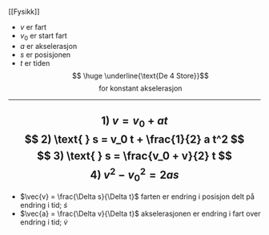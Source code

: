
[[Fysikk]]


- $v$ er fart
- $v_0$ er start fart
- $a$ er akselerasjon
- $s$ er posisjonen
- $t$ er tiden
$$ \huge \underline{\text{De 4 Store}}$$
$$ \text{for konstant akselerasjon} $$
---
$$1)\text{ } v = v_0 + a t$$
$$ 2) \text{ } s = v_0 t + \frac{1}{2} a t^2 $$
$$ 3) \text{ } s = \frac{v_0 + v}{2} t $$
$$ 4) \text{ } v^2 - v_0^2 = 2 a s $$
---


- $\vec{v} = \frac{\Delta s}{\Delta t}$ farten er endring i posisjon delt på endring i tid; $\dot s$
- $\vec{a} = \frac{\Delta v}{\Delta t}$ akselerasjonen er endring i fart over endring i tid; $\dot v$ 
